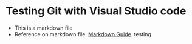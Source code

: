 # Testing Git with Visual Studio code
- This is a markdown file
- Reference on markdown file: [Markdown Guide](https://www.markdownguide.org/).
testing